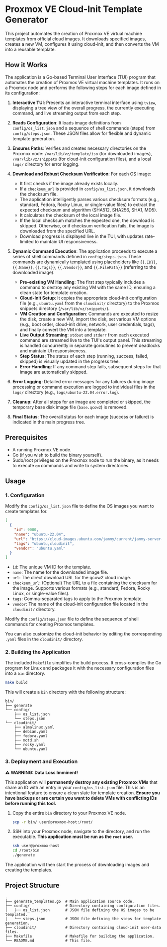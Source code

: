 # Proxmox VE Cloud-Init Template Generator

This project automates the creation of Proxmox VE virtual machine templates from official cloud images. It downloads specified images, creates a new VM, configures it using cloud-init, and then converts the VM into a reusable template.

## How it Works

The application is a Go-based Terminal User Interface (TUI) program that automates the creation of Proxmox VE virtual machine templates. It runs on a Proxmox node and performs the following steps for each image defined in its configuration:

1.  **Interactive TUI**: Presents an interactive terminal interface using `tview`, displaying a tree view of the overall progress, the currently executing command, and live streaming output from each step.

2.  **Reads Configuration**: It loads image definitions from `config/os_list.json` and a sequence of shell commands (steps) from `config/steps.json`. These JSON files allow for flexible and dynamic template generation.

3.  **Ensures Paths**: Verifies and creates necessary directories on the Proxmox node: `/var/lib/vz/template/iso` (for downloaded images), `/var/lib/vz/snippets` (for cloud-init configuration files), and a local `logs/` directory for error logging.

4.  **Download and Robust Checksum Verification**: For each OS image:
    *   It first checks if the image already exists locally.
    *   If a `checksum_url` is provided in `config/os_list.json`, it downloads the checksum file.
    *   The application intelligently parses various checksum formats (e.g., standard, Fedora, Rocky Linux, or single-value files) to extract the expected checksum and algorithm (SHA512, SHA256, SHA1, MD5).
    *   It calculates the checksum of the local image file.
    *   If the local checksum matches the expected one, the download is skipped. Otherwise, or if checksum verification fails, the image is downloaded from the specified URL.
    *   Download progress is displayed live in the TUI, with updates rate-limited to maintain UI responsiveness.

5.  **Dynamic Command Execution**: The application proceeds to execute a series of shell commands defined in `config/steps.json`. These commands are dynamically templated using placeholders like `{{.ID}}`, `{{.Name}}`, `{{.Tags}}`, `{{.Vendor}}`, and `{{.FilePath}}` (referring to the downloaded image).
    *   **Pre-existing VM Handling**: The first step typically includes a command to destroy any existing VM with the same ID, ensuring a clean state for template creation.
    *   **Cloud-Init Setup**: It copies the appropriate cloud-init configuration file (e.g., `ubuntu.yaml` from the `cloudinit/` directory) to the Proxmox snippets directory (`/var/lib/vz/snippets/`).
    *   **VM Creation and Configuration**: Commands are executed to resize the disk, create a new VM, import the disk, set various VM options (e.g., boot order, cloud-init drive, network, user credentials, tags), and finally convert the VM into a template.
    *   **Live Output Streaming**: `stdout` and `stderr` from each executed command are streamed live to the TUI's output panel. This streaming is handled concurrently in separate goroutines to prevent deadlocks and maintain UI responsiveness.
    *   **Step Status**: The status of each step (running, success, failed, skipped) is visually updated in the progress tree.
    *   **Error Handling**: If any command step fails, subsequent steps for that image are automatically skipped.

6.  **Error Logging**: Detailed error messages for any failures during image processing or command execution are logged to individual files in the `logs/` directory (e.g., `logs/ubuntu-22.04.error.log`).

7.  **Cleanup**: After all steps for an image are completed or skipped, the temporary base disk image file (`base.qcow2`) is removed.

8.  **Final Status**: The overall status for each image (success or failure) is indicated in the main progress tree.
## Prerequisites

*   A running Proxmox VE node.
*   Go (if you wish to build the binary yourself).
*   Sudo/root privileges on the Proxmox node to run the binary, as it needs to execute `qm` commands and write to system directories.

## Usage

### 1. Configuration

Modify the `config/os_list.json` file to define the OS images you want to create templates for.

```json
[
  {
    "id": 9000,
    "name": "ubuntu-22.04",
    "url": "https://cloud-images.ubuntu.com/jammy/current/jammy-server-cloudimg-amd64.img",
    "tags": "ubuntu,cloudinit",
    "vendor": "ubuntu.yaml"
  }
]
```

*   `id`: The unique VM ID for the template.
*   `name`: The name for the downloaded image file.
*   `url`: The direct download URL for the qcow2 cloud image.
*   `checksum_url`: (Optional) The URL to a file containing the checksum for the image. Supports various formats (e.g., standard, Fedora, Rocky Linux, or single-value files).
*   `tags`: Comma-separated tags to apply to the Proxmox template.
*   `vendor`: The name of the cloud-init configuration file located in the `cloudinit/` directory.

Modify the `config/steps.json` file to define the sequence of shell commands for creating Proxmox templates.


You can also customize the cloud-init behavior by editing the corresponding `.yaml` files in the `cloudinit/` directory.

### 2. Building the Application

The included `Makefile` simplifies the build process. It cross-compiles the Go program for Linux and packages it with the necessary configuration files into a `bin` directory.

```sh
make build
```

This will create a `bin` directory with the following structure:

```
bin/
├── generate
└── config/
    ├── os_list.json
    └── steps.json
└── cloudinit/
    ├── almalinux.yaml
    ├── debian.yaml
    ├── fedora.yaml
    ├── motd.sh
    ├── rocky.yaml
    └── ubuntu.yaml
```

### 3. Deployment and Execution

**⚠️ WARNING: Data Loss Imminent!**

This application will **permanently destroy any existing Proxmox VMs** that share an ID with an entry in your `config/os_list.json` file. This is an intentional feature to ensure a clean slate for template creation. **Ensure you have backups or are certain you want to delete VMs with conflicting IDs before running this tool.**

1.  Copy the entire `bin` directory to your Proxmox VE node.
    ```sh
    scp -r bin/ user@proxmox-host:/root/
    ```

2.  SSH into your Proxmox node, navigate to the directory, and run the executable. **This application must be run as the `root` user.**
    ```sh
    ssh user@proxmox-host
    cd /root/bin
    ./generate
    ```

The application will then start the process of downloading images and creating the templates.

## Project Structure

```
.
├── generate_templates.go  # Main application source code.
├── config/                # Directory containing configuration files.
│   ├── os_list.json       # JSON file defining the OS images to be templated.
│   └── steps.json         # JSON file defining the steps for template generation.
├── cloudinit/             # Directory containing cloud-init user-data files.
├── Makefile               # Makefile for building the application.
└── README.md              # This file.
```
